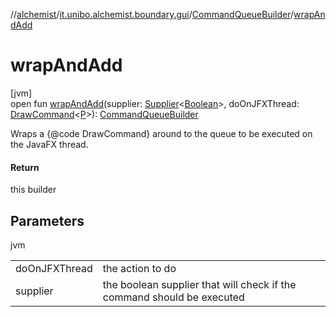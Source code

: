 //[alchemist](../../../index.md)/[it.unibo.alchemist.boundary.gui](../index.md)/[CommandQueueBuilder](index.md)/[wrapAndAdd](wrap-and-add.md)

# wrapAndAdd

[jvm]\
open fun [wrapAndAdd](wrap-and-add.md)(supplier: [Supplier](https://docs.oracle.com/javase/8/docs/api/java/util/function/Supplier.html)<[Boolean](https://docs.oracle.com/javase/8/docs/api/java/lang/Boolean.html)>, doOnJFXThread: [DrawCommand](../../it.unibo.alchemist.boundary.interfaces/-draw-command/index.md)<[P](../../it.unibo.alchemist.boundary.gui.effects.json/-effect-group-adapter/index.md)>): [CommandQueueBuilder](index.md)

Wraps a {@code DrawCommand} around to the queue to be executed on the JavaFX thread.

#### Return

this builder

## Parameters

jvm

| | |
|---|---|
| doOnJFXThread | the action to do |
| supplier | the boolean supplier that will check if the command should be executed |
